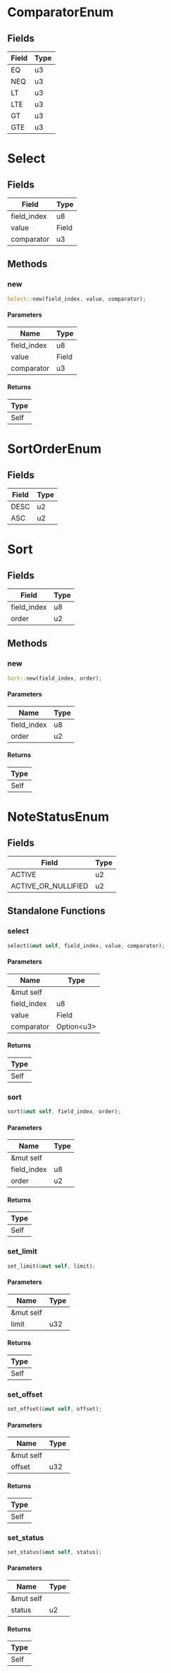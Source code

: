 # ComparatorEnum

## Fields
| Field | Type |
| --- | --- |
| EQ | u3 |
| NEQ | u3 |
| LT | u3 |
| LTE | u3 |
| GT | u3 |
| GTE | u3 |

# Select

## Fields
| Field | Type |
| --- | --- |
| field_index | u8 |
| value | Field |
| comparator | u3 |

## Methods

### new

```rust
Select::new(field_index, value, comparator);
```

#### Parameters
| Name | Type |
| --- | --- |
| field_index | u8 |
| value | Field |
| comparator | u3 |

#### Returns
| Type |
| --- |
| Self |

# SortOrderEnum

## Fields
| Field | Type |
| --- | --- |
| DESC | u2 |
| ASC | u2 |

# Sort

## Fields
| Field | Type |
| --- | --- |
| field_index | u8 |
| order | u2 |

## Methods

### new

```rust
Sort::new(field_index, order);
```

#### Parameters
| Name | Type |
| --- | --- |
| field_index | u8 |
| order | u2 |

#### Returns
| Type |
| --- |
| Self |

# NoteStatusEnum

## Fields
| Field | Type |
| --- | --- |
| ACTIVE | u2 |
| ACTIVE_OR_NULLIFIED | u2 |

## Standalone Functions

### select

```rust
select(&mut self, field_index, value, comparator);
```

#### Parameters
| Name | Type |
| --- | --- |
| &mut self |  |
| field_index | u8 |
| value | Field |
| comparator | Option&lt;u3&gt; |

#### Returns
| Type |
| --- |
| Self |

### sort

```rust
sort(&mut self, field_index, order);
```

#### Parameters
| Name | Type |
| --- | --- |
| &mut self |  |
| field_index | u8 |
| order | u2 |

#### Returns
| Type |
| --- |
| Self |

### set_limit

```rust
set_limit(&mut self, limit);
```

#### Parameters
| Name | Type |
| --- | --- |
| &mut self |  |
| limit | u32 |

#### Returns
| Type |
| --- |
| Self |

### set_offset

```rust
set_offset(&mut self, offset);
```

#### Parameters
| Name | Type |
| --- | --- |
| &mut self |  |
| offset | u32 |

#### Returns
| Type |
| --- |
| Self |

### set_status

```rust
set_status(&mut self, status);
```

#### Parameters
| Name | Type |
| --- | --- |
| &mut self |  |
| status | u2 |

#### Returns
| Type |
| --- |
| Self |

